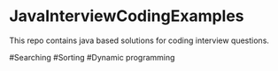 # JavaInterviewCodingExamples
This repo contains java based solutions for coding interview questions.

#Searching
#Sorting
#Dynamic programming
